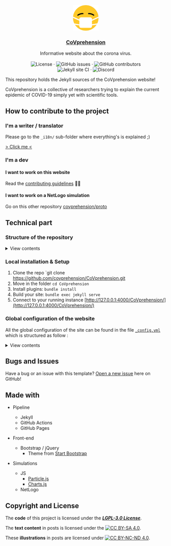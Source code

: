<p align="center">
  <a href="https://github.com/github_username/repo">
    <img src="img/favicon.png" alt="Logo" width="80" height="80">
  </a>

  <h3 align="center"><a href="https://covprehension.org" target="_blank">CoVprehension</a></h3>

  <p align="center">
    Informative website about the corona virus.
    <br />
    <br />
    <img src="https://img.shields.io/github/license/covprehension/covprehension" alt="License" />
    ·
    <img src="https://img.shields.io/github/issues/covprehension/CoVprehension" alt="GitHub issues" />
    ·
    <img src="https://img.shields.io/github/contributors/covprehension/covprehension" alt="GitHub contributors" />
    <br />
    <img src="https://github.com/covprehension/CoVprehension/workflows/Jekyll%20site%20CI/badge.svg?branch=master" alt="Jekyll site CI" />
    ·
    <img src="https://img.shields.io/discord/690125443952672780?label=Discord" alt="Discord" />
  </p>
</p>

This repository holds the Jekyll sources of the CoVprehension website!

CoVprehension is a collective of researchers trying to explain the current epidemic of COVID-19 simply yet with scientific tools.

## How to contribute to the project

### I'm a writer / translator

Please go to the `_i18n/` sub-folder where everything's is explained ;)

[> Click me <](https://github.com/covprehension/CoVprehension/tree/master/_i18n)

### I'm a dev

#### I want to work on this website

Read the [contributing guidelines](https://github.com/covprehension/CoVprehension/blob/master/CONTRIBUTING.md) 👩‍💻

#### I want to work on a NetLogo simulation

Go on this other repository [covprehension/proto](https://github.com/covprehension/proto)

## Technical part

### Structure of the repository

<details>
<summary>View contents</summary>

```
$ tree
.
├── assets/
│   ├── lang/
│   |   ├── <translation files for JS simulations>
│   │   └── simu-XX.js -> ../../_i18n/fr/simu-XX.js
│   ├── vendor/ <default resources>
│   └── <custom JS/CSS files>
|
├── _i18n/ <== Folder where website is translated
│   ├── <anyLanguageCode>/
│   │   ├── pages/
│   │   │   ├── about.html
│   │   │   ├── resources.md
│   │   │   └── simulator.md
│   │   ├── _posts/
│   │   │   ├── YYYY-MM-DD-qXX.md
│   │   │   └── <All your questions>
│   │   └── simu-<anyLanguageCode>.js
│   └── <anyLanguageCode>.yml
|
├── img/
│   ├── about/
│   ├── post/
│   └── <website images>
│
├── _includes/
│   └── <Global part of website : Header/Footer/etc>
│
├── _layouts/
│   └── <HTML pages template>
│
├── posts/
│   └── <IGNORE ME, I'm a trap 🙊>
│
├── _pages/
│   └── <Defined layout for translated pages>
│
├── simulations/
│   ├── js/
│   │   └── <JS simulation in sub-dir>
│   └── <Web NetLogo export simulations>
│
├── _config.yml
│
└── <others uninteresting stuff...>

<plenty> directories, <too many> files
```

</details>

### Local installation & Setup

1. Clone the repo `git clone https://github.com/covprehension/CoVprehension.git
2. Move in the folder `cd CoVprehension`
3. Install plugins: `bundle install`
4. Build your site: `bundle exec jekyll serve`
5. Connect to your running instance [http://127.0.0.1:4000/CoVprehension/](http://127.0.0.1:4000/CoVprehension/)


### Global configuration of the website

All the global configuration of the site can be found in the file [`_config.yml`](https://github.com/RoiArthurB/CoVprehension/blob/master/_config.yml) which is structured as follow :

<details>
<summary>View contents</summary>
  
- General settings
  - `title` Global title
  - `email` Global mail 
  - `description`
  - `url`
  - `baseurl` root position of the website in the url variable 
    - Don't change me
  - `include` Jekyll collection list
- Social Profiles (all optionals)
  - `twitter_username`
  - `github_username`
  - `facebook_username`
  - `linkedin_username`
  - `rss_link`
  - `google_analytics`
- Build settings
  - `markdown` MarkDown compiler
  - `paginate`
  - `paginate_path` how to generate pagination url
  - `plugins` list of ruby plugins used in the website
- Multi language website => See https://github.com/kurtsson/jekyll-multiple-languages-plugin/#4-configuration
  - `languages` list of enabled languages
  - `exclude_from_localizations`
  
</details>

## Bugs and Issues

Have a bug or an issue with this template? [Open a new issue](https://github.com/covprehension/CoVprehension/issues/new) here on GitHub!

## Made with

* Pipeline
  * Jekyll
  * GitHub Actions
  * GitHub Pages

* Front-end
  * Bootstrap / jQuery
    * Theme from [Start Bootstrap](https://startbootstrap.com/)

* Simulations
  * JS
    * [Particle.js](https://vincentgarreau.com/particles.js/)
    * [Charts.js](https://www.chartjs.org/)
  * NetLogo

## Copyright and License


The **code** of this project is licensed under the [***LGPL-3.0 License***](https://github.com/covprehension/CoVprehension/blob/master/LICENSE).

The **text content** in posts is licensed under the [![***CC BY-SA 4.0***](https://i.creativecommons.org/l/by-sa/4.0/88x31.png)](http://creativecommons.org/licenses/by-sa/4.0/).

These **illustrations** in posts are licensed under [![***CC BY-NC-ND 4.0***](https://i.creativecommons.org/l/by-nc-nd/4.0/88x31.png)](http://creativecommons.org/licenses/by-nc-nd/4.0/). 
